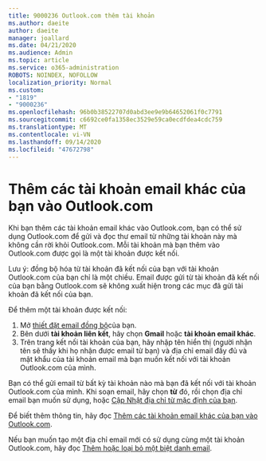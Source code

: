 ```yaml
---
title: 9000236 Outlook.com thêm tài khoản
ms.author: daeite
author: daeite
manager: joallard
ms.date: 04/21/2020
ms.audience: Admin
ms.topic: article
ms.service: o365-administration
ROBOTS: NOINDEX, NOFOLLOW
localization_priority: Normal
ms.custom:
- "1819"
- "9000236"
ms.openlocfilehash: 96b0b38522707d0abd3ee9e9b64652061f0c7791
ms.sourcegitcommit: c6692ce0fa1358ec3529e59ca0ecdfdea4cdc759
ms.translationtype: MT
ms.contentlocale: vi-VN
ms.lasthandoff: 09/14/2020
ms.locfileid: "47672798"
---
```

# <a name="add-your-other-email-accounts-to-outlookcom"></a>Thêm các tài khoản email khác của bạn vào Outlook.com

Khi bạn thêm các tài khoản email khác vào Outlook.com, bạn có thể sử dụng Outlook.com để gửi và đọc thư email từ những tài khoản này mà không cần rời khỏi Outlook.com. Mỗi tài khoản mà bạn thêm vào Outlook.com được gọi là một tài khoản được kết nối.

Lưu ý: đồng bộ hóa từ tài khoản đã kết nối của bạn với tài khoản Outlook.com của bạn chỉ là một chiều. Email được gửi từ tài khoản đã kết nối của bạn bằng Outlook.com sẽ không xuất hiện trong các mục đã gửi tài khoản đã kết nối của bạn.

Để thêm một tài khoản được kết nối:

1. Mở [thiết đặt email đồng bộ](https://go.microsoft.com/fwlink/?linkid=875264)của bạn.
2. Bên dưới **tài khoản liên kết**, hãy chọn **Gmail** hoặc **tài khoản email khác**.
3. Trên trang kết nối tài khoản của bạn, hãy nhập tên hiển thị (người nhận tên sẽ thấy khi họ nhận được email từ bạn) và địa chỉ email đầy đủ và mật khẩu của tài khoản email mà bạn muốn kết nối với tài khoản Outlook.com của mình.

Bạn có thể gửi email từ bất kỳ tài khoản nào mà bạn đã kết nối với tài khoản Outlook.com của mình. Khi soạn email, hãy chọn **từ** đó, rồi chọn địa chỉ email bạn muốn sử dụng, hoặc [Cập Nhật địa chỉ từ mặc định của bạn](https://go.microsoft.com/fwlink/?linkid=875264).

Để biết thêm thông tin, hãy đọc [Thêm các tài khoản email khác của bạn vào Outlook.com](https://support.office.com/article/c5224df4-5885-4e79-91ba-523aa743f0ba?wt.mc_id=Office_Outlook_com_Alchemy).

Nếu bạn muốn tạo một địa chỉ email mới có sử dụng cùng một tài khoản Outlook.com, hãy đọc [Thêm hoặc loại bỏ một biệt danh email](https://support.office.com/article/459b1989-356d-40fa-a689-8f285b13f1f2?wt.mc_id=Office_Outlook_com_Alchemy).